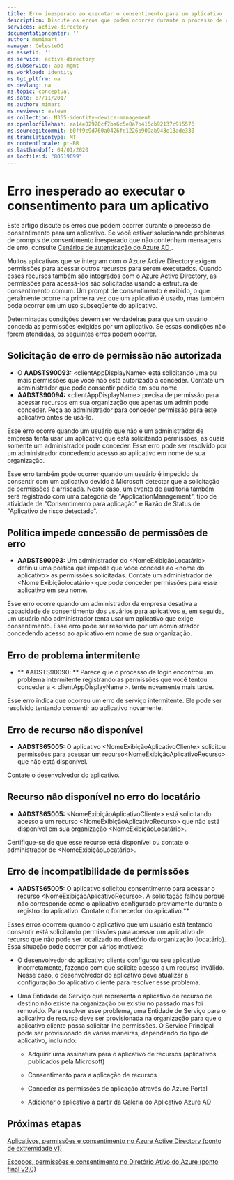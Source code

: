 ```yaml
---
title: Erro inesperado ao executar o consentimento para um aplicativo | Microsoft Docs
description: Discute os erros que podem ocorrer durante o processo de consentimento para um aplicativo e o que é possível fazer
services: active-directory
documentationcenter: ''
author: msmimart
manager: CelesteDG
ms.assetid: ''
ms.service: active-directory
ms.subservice: app-mgmt
ms.workload: identity
ms.tgt_pltfrm: na
ms.devlang: na
ms.topic: conceptual
ms.date: 07/11/2017
ms.author: mimart
ms.reviewer: asteen
ms.collection: M365-identity-device-management
ms.openlocfilehash: ea14e02920cf7ba6c5e0a7b415cb92137c915576
ms.sourcegitcommit: b0ff9c9d760a0426fd1226b909ab943e13ade330
ms.translationtype: MT
ms.contentlocale: pt-BR
ms.lasthandoff: 04/01/2020
ms.locfileid: "80519699"
---
```

# <a name="unexpected-error-when-performing-consent-to-an-application"></a>Erro inesperado ao executar o consentimento para um aplicativo

Este artigo discute os erros que podem ocorrer durante o processo de consentimento para um aplicativo. Se você estiver solucionando problemas de prompts de consentimento inesperado que não contenham mensagens de erro, consulte [ Cenários de autenticação do Azure AD ](https://docs.microsoft.com/azure/active-directory/develop/active-directory-authentication-scenarios).

Muitos aplicativos que se integram com o Azure Active Directory exigem permissões para acessar outros recursos para serem executados. Quando esses recursos também são integrados com o Azure Active Directory, as permissões para acessá-los são solicitadas usando a estrutura de consentimento comum. Um prompt de consentimento é exibido, o que geralmente ocorre na primeira vez que um aplicativo é usado, mas também pode ocorrer em um uso subseqüente do aplicativo.

Determinadas condições devem ser verdadeiras para que um usuário conceda as permissões exigidas por um aplicativo. Se essas condições não forem atendidas, os seguintes erros podem ocorrer.

## <a name="requesting-not-authorized-permissions-error"></a>Solicitação de erro de permissão não autorizada
* O **AADSTS90093:** &lt;clientAppDisplayName&gt; está solicitando uma ou mais permissões que você não está autorizado a conceder. Contate um administrador que pode consentir pedido em seu nome.
* **AADSTS90094:** &lt;clientAppDisplayName&gt; precisa de permissão para acessar recursos em sua organização que apenas um admin pode conceder. Peça ao administrador para conceder permissão para este aplicativo antes de usá-lo.

Esse erro ocorre quando um usuário que não é um administrador de empresa tenta usar um aplicativo que está solicitando permissões, as quais somente um administrador pode conceder. Esse erro pode ser resolvido por um administrador concedendo acesso ao aplicativo em nome de sua organização.

Esse erro também pode ocorrer quando um usuário é impedido de consentir com um aplicativo devido à Microsoft detectar que a solicitação de permissões é arriscada. Neste caso, um evento de auditoria também será registrado com uma categoria de "ApplicationManagement", tipo de atividade de "Consentimento para aplicação" e Razão de Status de "Aplicativo de risco detectado".

## <a name="policy-prevents-granting-permissions-error"></a>Política impede concessão de permissões de erro
* **AADSTS90093:** Um administrador do &lt;NomeExibiçãoLocatário&gt; definiu uma política que impede que você conceda ao &lt;nome do aplicativo&gt; as permissões solicitadas. Contate um administrador de &lt;Nome Exibiçãolocatário&gt; que pode conceder permissões para esse aplicativo em seu nome.

Esse erro ocorre quando um administrador da empresa desativa a capacidade de consentimento dos usuários para aplicativos e, em seguida, um usuário não administrador tenta usar um aplicativo que exige consentimento. Esse erro pode ser resolvido por um administrador concedendo acesso ao aplicativo em nome de sua organização.

## <a name="intermittent-problem-error"></a>Erro de problema intermitente
* ** AADSTS90090: ** Parece que o processo de login encontrou um problema intermitente registrando as permissões que você tentou conceder a &lt; clientAppDisplayName &gt;. tente novamente mais tarde.

Esse erro indica que ocorreu um erro de serviço intermitente. Ele pode ser resolvido tentando consentir ao aplicativo novamente.

## <a name="resource-not-available-error"></a>Erro de recurso não disponível
* **AADSTS65005:** O aplicativo &lt;NomeExibiçãoAplicativoCliente&gt; solicitou permissões para acessar um recurso&lt;NomeExibiçãoAplicativoRecurso&gt; que não está disponível. 

Contate o desenvolvedor do aplicativo.

##  <a name="resource-not-available-in-tenant-error"></a>Recurso não disponível no erro do locatário
* **AADSTS65005:** &lt;NomeExibiçãoAplicativoCliente&gt; está solicitando acesso a um recurso &lt;NomeExibiçãoAplicativoRecurso&gt; que não está disponível em sua organização &lt;NomeExibiçãoLocatário&gt;. 

Certifique-se de que esse recurso está disponível ou contate o administrador de &lt;NomeExibiçãoLocatário&gt;.

## <a name="permissions-mismatch-error"></a>Erro de incompatibilidade de permissões
* **AADSTS65005:** O aplicativo solicitou consentimento para acessar o recurso &lt;NomeExibiçãoAplicativoRecurso&gt;. A solicitação falhou porque não corresponde como o aplicativo configurado previamente durante o registro do aplicativo. Contate o fornecedor do aplicativo.**

Esses erros ocorrem quando o aplicativo que um usuário está tentando consentir está solicitando permissões para acessar um aplicativo de recurso que não pode ser localizado no diretório da organização (locatário). Essa situação pode ocorrer por vários motivos:

-   O desenvolvedor do aplicativo cliente configurou seu aplicativo incorretamente, fazendo com que solicite acesso a um recurso inválido. Nesse caso, o desenvolvedor do aplicativo deve atualizar a configuração do aplicativo cliente para resolver esse problema.

-   Uma Entidade de Serviço que representa o aplicativo de recurso de destino não existe na organização ou existiu no passado mas foi removido. Para resolver esse problema, uma Entidade de Serviço para o aplicativo de recurso deve ser provisionada na organização para que o aplicativo cliente possa solicitar-lhe permissões. O Service Principal pode ser provisionado de várias maneiras, dependendo do tipo de aplicativo, incluindo:

    -   Adquirir uma assinatura para o aplicativo de recursos (aplicativos publicados pela Microsoft)

    -   Consentimento para a aplicação de recursos

    -   Conceder as permissões de aplicação através do Azure Portal

    -   Adicionar o aplicativo a partir da Galeria do Aplicativo Azure AD

## <a name="next-steps"></a>Próximas etapas 

[Aplicativos, permissões e consentimento no Azure Active Directory (ponto de extremidade v1)](https://docs.microsoft.com/azure/active-directory/active-directory-apps-permissions-consent)<br>

[Escopos, permissões e consentimento no Diretório Ativo do Azure (ponto final v2.0)](https://docs.microsoft.com/azure/active-directory/develop/active-directory-v2-scopes)


